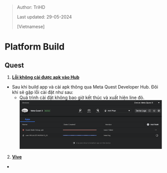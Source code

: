 > Author: TriHD
> 
> Last updated: 29-05-2024
> 
> [Vietnamese]
# Platform Build
## Quest
1. <ins><b>Lỗi không cài được apk vào Hub</b></ins>
- Sau khi build app và cài apk thông qua Meta Quest Developer Hub. Đôi khi sẽ gặp lỗi cài đặt như sau:
  - Quá trình cài đặt không bao giờ kết thúc và xuất hiện line đỏ.
  ![0_BuildQuest_0_Stuck_1](../../Images/PlatformBuild/Quest/0_BuildQuest_0_Stuck_1.png) 
  
2. <ins><b>Vive</b></ins>
- 
 
